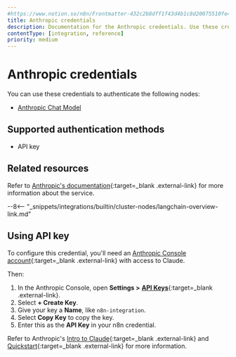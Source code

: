 ```yaml
---
#https://www.notion.so/n8n/Frontmatter-432c2b8dff1f43d4b1c8d20075510fe4
title: Anthropic credentials
description: Documentation for the Anthropic credentials. Use these credentials to authenticate Anthropic in n8n, a workflow automation platform.
contentType: [integration, reference]
priority: medium
---
```


# Anthropic credentials

You can use these credentials to authenticate the following nodes:

- [Anthropic Chat Model](/integrations/builtin/cluster-nodes/sub-nodes/n8n-nodes-langchain.lmchatanthropic.md)

## Supported authentication methods

- API key

## Related resources

Refer to [Anthropic's documentation](https://docs.anthropic.com/claude/reference/getting-started-with-the-api){:target=_blank .external-link} for more information about the service.

--8<-- "_snippets/integrations/builtin/cluster-nodes/langchain-overview-link.md"

## Using API key

To configure this credential, you'll need an [Anthropic Console account](https://console.anthropic.com){:target=_blank .external-link} with access to Claude.

Then:

1. In the Anthropic Console, open **Settings >** [**API Keys**](https://console.anthropic.com/settings/keys){:target=_blank .external-link}.
2. Select **+ Create Key**.
3. Give your key a **Name**, like `n8n-integration`.
4. Select **Copy Key** to copy the key.
5. Enter this as the **API Key** in your n8n credential.

Refer to Anthropic's [Intro to Claude](https://docs.anthropic.com/en/docs/intro-to-claude){:target=_blank .external-link} and [Quickstart](https://docs.anthropic.com/en/docs/quickstart){:target=_blank .external-link} for more information.
